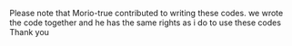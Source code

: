 Please note that Morio-true contributed to writing these codes. 
we wrote the code together and he has the same rights as i do to use these codes
Thank you
